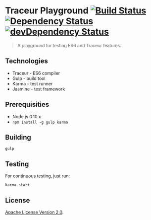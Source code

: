 # Traceur Playground [![Build Status](https://travis-ci.org/lfryc/traceur-playground.png?branch=master)](https://travis-ci.org/lfryc/traceur-playground) [![Dependency Status](https://david-dm.org/lfryc/traceur-playground.png)](https://david-dm.org/lfryc/traceur-playground) [![devDependency Status](https://david-dm.org/lfryc/traceur-playground/dev-status.png)](https://david-dm.org/lfryc/traceur-playground#info=devDependencies) #

> A playground for testing ES6 and Traceur features.

## Technologies

* Traceur - ES6 compiler
* Gulp - build tool
* Karma - test runner
* Jasmine - test framework


## Prerequisities

* Node.js 0.10.x
* `npm install -g gulp karma`

## Building

    gulp


## Testing

For continuous testing, just run:

    karma start


## License ##

[Apache License Version 2.0](http://www.apache.org/licenses/LICENSE-2.0.html).
